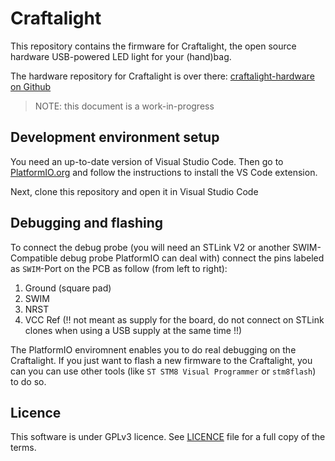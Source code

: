 Craftalight
===========

This repository contains the firmware for Craftalight, the open source hardware USB-powered LED light for your (hand)bag.

The hardware repository for Craftalight is over there: [craftalight-hardware on Github](https://github.com/hhtronik/craftalight-hardware)

> NOTE: this document is a work-in-progress


Development environment setup
-----------------------------

You need an up-to-date version of Visual Studio Code. Then go to [PlatformIO.org](https://platformio.org/) and follow the instructions to install the VS Code extension.

Next, clone this repository and open it in Visual Studio Code

Debugging and flashing
----------------------

To connect the debug probe (you will need an STLink V2 or another SWIM-Compatible debug probe PlatformIO can deal with) connect the pins labeled as `SWIM`-Port on the PCB as follow (from left to right):

1. Ground (square pad)
2. SWIM
3. NRST
4. VCC Ref (!! not meant as supply for the board, do not connect on STLink clones when using a USB supply at the same time !!)

The PlatformIO enviromnent enables you to do real debugging on the Craftalight. If you just want to flash a new firmware to the Craftalight, you can you can use other tools (like `ST STM8 Visual Programmer` or `stm8flash`) to do so.

Licence
-------

This software is under GPLv3 licence. See [LICENCE](./LICENCE) file for a full copy of the terms.

